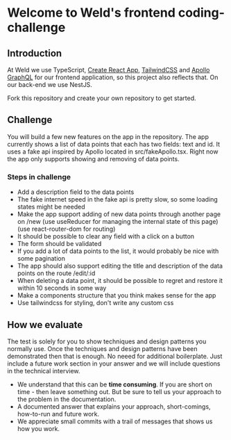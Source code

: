 # Welcome to Weld's frontend coding-challenge

## Introduction

At Weld we use TypeScript, [Create React App](https://create-react-app.dev/), [TailwindCSS](https://tailwindcss.com/) and [Apollo GraphQL](https://www.apollographql.com/) for our frontend application, so this project also reflects that. On our back-end we use NestJS.

Fork this repository and create your own repository to get started.

## Challenge

You will build a few new features on the app in the repository. The app currently shows a list of data points that each has two fields: text and id. It uses a fake api inspired by Apollo located in src/fakeApollo.tsx. Right now the app only supports showing and removing of data points.

### Steps in challenge

- Add a description field to the data points
- The fake internet speed in the fake api is pretty slow, so some loading states might be needed
- Make the app support adding of new data points through another page on /new (use useReducer for managing the internal state of this page) (use react-router-dom for routing)
- It should be possible to clear any field with a click on a button
- The form should be validated
- If you add a lot of data points to the list, it would probably be nice with some pagination
- The app should also support editing the title and description of the data points on the route /edit/:id
- When deleting a data point, it should be possible to regret and restore it within 10 seconds in some way
- Make a components structure that you think makes sense for the app
- Use tailwindcss for styling, don't write any custom css

## How we evaluate

The test is solely for you to show techniques and design patterns you normally use. Once the techniques and design patterns have been demonstrated then that is enough. No neeed for additional boilerplate. Just include a future work section in your answer and we will include questions in the technical interview.

- We understand that this can be **time consuming**. If you are short on time - then leave something out. But be sure to tell us your approach to the problem in the documentation.
- A documented answer that explains your approach, short-comings, how-to-run and future work.
- We appreciate small commits with a trail of messages that shows us how you work.
